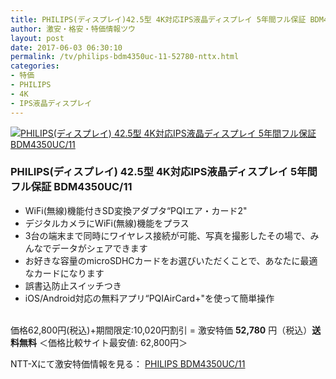 ```yaml
---
title: PHILIPS(ディスプレイ)42.5型 4K対応IPS液晶ディスプレイ 5年間フル保証 BDM4350UC/11が特価52,780円！送料無料！
author: 激安・格安・特価情報ツウ
layout: post
date: 2017-06-03 06:30:10
permalink: /tv/philips-bdm4350uc-11-52780-nttx.html
categories:
- 特価
- PHILIPS
- 4K
- IPS液晶ディスプレイ
---
```


<div class="img-bg2 img_L">
<a href="//px.a8.net/svt/ejp?a8mat=ZYP6S+8IMA3E+S1Q+BWGDT&#038;a8ejpredirect=//nttxstore.jp/_II_PH15371437" target="_blank"><img border="0" alt="PHILIPS(ディスプレイ) 42.5型 4K対応IPS液晶ディスプレイ 5年間フル保証 BDM4350UC/11" src="//image.nttxstore.jp/250_images/P/PH/PH15371437.jpg" data-recalc-dims="1" /></a>
</div>

### PHILIPS(ディスプレイ) 42.5型 4K対応IPS液晶ディスプレイ 5年間フル保証 BDM4350UC/11
<!--more-->

* WiFi(無線)機能付きSD変換アダプタ“PQIエア・カード2"
* デジタルカメラにWiFi(無線)機能をプラス
* 3台の端末まで同時にワイヤレス接続が可能、写真を撮影したその場で、みんなでデータがシェアできます
* お好きな容量のmicroSDHCカードをお選びいただくことで、あなたに最適なカードになります
* 誤書込防止スイッチつき
* iOS/Android対応の無料アプリ“PQIAirCard+"を使って簡単操作

<br clear="all" />価格62,800円(税込)+期間限定:10,020円割引 = 激安特価 <span class="tokka-price"><strong>52,780</strong></span> 円（税込）**送料無料**
＜価格比較サイト最安値: 62,800円＞

NTT-Xにて激安特価情報を見る： <span class="fs150p"><a href="//px.a8.net/svt/ejp?a8mat=ZYP6S+8IMA3E+S1Q+BWGDT&#038;a8ejpredirect=//nttxstore.jp/_II_PH15371437" target="_blank">PHILIPS BDM4350UC/11</a></span>
